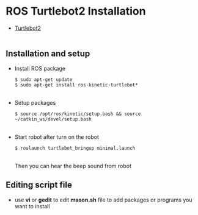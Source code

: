 # ROS Turtlebot2 Installation
+ [Turtlebot2](https://www.turtlebot.com/turtlebot2/)
</br></br>

## Installation and setup
+ Install ROS package
  ~~~
  $ sudo apt-get update
  $ sudo apt-get install ros-kinetic-turtlebot*
  ~~~
  </br>
+ Setup packages
  ~~~
  $ source /opt/ros/kinetic/setup.bash && source ~/catkin_ws/devel/setup.bash
  ~~~
  </br>
+ Start robot after turn on the robot
  ~~~
  $ roslaunch turtlebot_bringup minimal.launch
  ~~~
  </br>
  Then you can hear the beep sound from robot

## Editing script file
+ use **vi** or **gedit** to edit **mason.sh** file to add packages or programs you want to install
